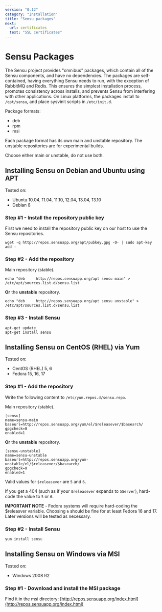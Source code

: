 ```yaml
---
version: "0.12"
category: "Installation"
title: "Sensu packages"
next:
  url: certificates
  text: "SSL certificates"
---
```


# Sensu Packages

The Sensu project provides "omnibus" packages, which contain all of
the Sensu components, and have no dependencies. The packages are
self-contained, having everything Sensu needs to run, with the
exception of RabbitMQ and Redis. This ensures the simplest
installation process, promotes consistency across installs, and
prevents Sensu from interfering with other applications. On Linux
platforms, the packages install to `/opt/sensu`, and place sysvinit
scripts in `/etc/init.d`.

Package formats:

* deb
* rpm
* msi

Each package format has its own main and unstable repository. The
unstable repositories are for experimental builds.

Choose either main or unstable, do not use both.

## Installing Sensu on Debian and Ubuntu using APT

Tested on:

* Ubuntu 10.04, 11.04, 11.10, 12.04, 13.04, 13.10
* Debian 6

### Step #1 - Install the repository public key

First we need to install the repository public key on our host to use
the Sensu repositories.

``` shell
wget -q http://repos.sensuapp.org/apt/pubkey.gpg -O- | sudo apt-key add -
```

### Step #2 - Add the repository

Main repository (stable).

``` shell
echo "deb     http://repos.sensuapp.org/apt sensu main" > /etc/apt/sources.list.d/sensu.list
```

**Or** the **unstable** repository.

``` shell
echo "deb     http://repos.sensuapp.org/apt sensu unstable" > /etc/apt/sources.list.d/sensu.list
```

### Step #3 - Install Sensu

```shell
apt-get update
apt-get install sensu
```

## Installing Sensu on CentOS (RHEL) via Yum

Tested on:

* CentOS (RHEL) 5, 6
* Fedora 15, 16, 17

### Step #1 - Add the repository

Write the following content to `/etc/yum.repos.d/sensu.repo`.

Main repository (stable).

``` shell
[sensu]
name=sensu-main
baseurl=http://repos.sensuapp.org/yum/el/$releasever/$basearch/
gpgcheck=0
enabled=1
```

**Or** the **unstable** repository.

``` shell
[sensu-unstable]
name=sensu-unstable
baseurl=http://repos.sensuapp.org/yum-unstable/el/$releasever/$basearch/
gpgcheck=0
enabled=1
```

Valid values for `$releasever` are `5` and `6`.

If you get a 404 (such as if your `$releasever` expands to `5Server`),
hard-code the value to `5` or `6`.

**IMPORTANT NOTE** - Fedora systems will require hard-coding the
  $releasver variable. Choosing `6` should be fine for at least Fedora
  16 and 17. Later versions will be tested as necessary.

### Step #2 - Install Sensu

```shell
yum install sensu
```

## Installing Sensu on Windows via MSI

Tested on:

* Windows 2008 R2

### Step #1 - Download and install the MSI package

Find it in the msi directory: [http://repos.sensuapp.org/index.html](http://repos.sensuapp.org/index.html)
